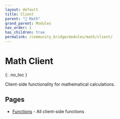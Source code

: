 ```yaml
---
layout: default
title: Client
parent: "🔢 Math"
grand_parent: Modules
nav_order: 1
has_children: true
permalink: /community_bridge/modules/math/client/
---
```


# Math Client
{: .no_toc }

Client-side functionality for mathematical calculations.

## Pages

- [Functions](client/functions.md) - All client-side functions